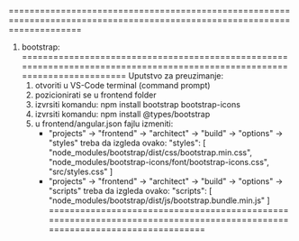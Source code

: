 ==========================================================================================================================
1) bootstrap: 
==========================================================================================================================
Uputstvo za preuzimanje:
	1) otvoriti u VS-Code terminal (command prompt)
	2) pozicionirati se u frontend folder
	3) izvrsiti komandu: npm install bootstrap bootstrap-icons
	4) izvrsiti komandu: npm install @types/bootstrap
	5) u frontend/angular.json fajlu izmeniti:
		* "projects" -> "frontend" -> "architect" -> "build" -> "options" -> "styles" treba da izgleda ovako:
			"styles": [
				"node_modules/bootstrap/dist/css/bootstrap.min.css",
				"node_modules/bootstrap-icons/font/bootstrap-icons.css",
				"src/styles.css"
            ]
		* "projects" -> "frontend" -> "architect" -> "build" -> "options" -> "scripts" treba da izgleda ovako:
			"scripts": [
				"node_modules/bootstrap/dist/js/bootstrap.bundle.min.js"
            ]
==========================================================================================================================
